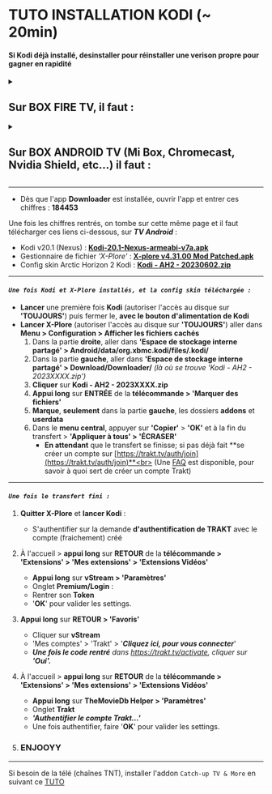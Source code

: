 # TUTO INSTALLATION KODI (~ 20min)
#### Si Kodi déjà installé, desinstaller pour réinstaller une verison propre pour gagner en rapidité
<details>
<summary> <h2>Sur BOX FIRE TV, il faut :</h2> </summary>
- Installer l'app <b>'Downloader'</b> via la box simplement
</details>
<details>
<summary> <h2>Sur BOX ANDROID TV (Mi Box, Chromecast, Nvidia Shield, etc...) il faut :</h2> </summary>
- Télécharger l'APK <a href="downloader.apk">Downloader</a> sur téléphone<br>
- Installer l'application <b><i>'Send files to TV'</b></i> sur téléphone Android et sur la box Android, via le Play Store, comme une application normale<br>
- Via l'application <b><i>'Send files to TV'</b></i>, transferer l'apk <b>'Downloader'</b> sur la box
</details>

___

- Dès que l'app **Downloader** est installée, ouvrir l'app et entrer ces chiffres : **184453**

Une fois les chiffres rentrés, on tombe sur cette même page et il faut télécharger ces liens ci-dessous, sur ***TV Android*** :

 - Kodi v20.1 (Nexus) : **[Kodi-20.1-Nexus-armeabi-v7a.apk](https://mirrors.kodi.tv/releases/android/arm/kodi-20.1-Nexus-armeabi-v7a.apk?https=11)**
 - Gestionnaire de fichier *'X-Plore'* : **[X-plore v4.31.00 Mod Patched.apk](X-plore%20v4.31.00%20Mod%20Patched.apk)**
 - Config skin Arctic Horizon 2 Kodi : **[Kodi - AH2 - 20230602.zip](https://dl.dropboxusercontent.com/s/vi4nezlhzzppmu6/Kodi%20-%20AH2%20-%2020230602.zip?dl=0)**

___

#### *`Une fois Kodi et X-Plore installés, et la config skin téléchargée :`*
- **Lancer** une première fois **Kodi** (autoriser l'accès au disque sur **'TOUJOURS'**) puis fermer le, **avec le bouton d'alimentation de Kodi**
- **Lancer X-Plore** (autoriser l'accès au disque sur **'TOUJOURS'**) aller dans **Menu > Configuration > Afficher les fichiers cachés**
	1. Dans la partie **droite**, aller dans **'Espace de stockage interne partagé' > Android/data/org.xbmc.kodi/files/.kodi/**
	2. Dans la partie **gauche**, aller dans **'Espace de stockage interne partagé' > Download/Downloader/** *(là où se trouve 'Kodi - AH2 - 2023XXXX.zip')*
	3. **Cliquer** sur **Kodi - AH2 - 2023XXXX.zip**
	4. **Appui long** sur **ENTRÉE** de la **télécommande > 'Marquer des fichiers'**
	5. **Marque**, **seulement** dans la partie **gauche**, les dossiers **addons** et **userdata**
	6. Dans le **menu central**, appuyer sur **'Copier'** > **'OK'** et à la fin du transfert > **'Appliquer à tous' > 'ÉCRASER'**
	   - **En attendant** que le transfert se finisse; si pas déjà fait **se créer un compte sur [https://trakt.tv/auth/join](https://trakt.tv/auth/join)**<br>
		(Une [FAQ](https://rentry.org/FAQ_U2PPLAY#%C3%A0-quoi-sert-de-se-connecter-sur-trakt) est disponible, pour savoir à quoi sert de créer un compte Trakt)

___

#### *`Une fois le transfert fini :`*
1. **Quitter X-Plore** et **lancer Kodi** :
	- S'authentifier sur la demande **d'authentification de TRAKT** avec le compte (fraichement) créé

2. À l'accueil > **appui long** sur **RETOUR** de la **télécommande > 'Extensions' > 'Mes extensions' > 'Extensions Vidéos'**
	- **Appui long** sur **vStream > 'Paramètres'** 
	- Onglet **Premium/Login** :
	- Rentrer son **Token**
	- '**OK**' pour valider les settings.

3. **Appui long** sur **RETOUR > 'Favoris'**
	- Cliquer sur **vStream**
	- 'Mes comptes' > 'Trakt' > '***Cliquez ici, pour vous connecter***'
	- ***Une fois le code rentré*** *dans https://trakt.tv/activate, cliquer sur* ***'Oui'.***

4. À l'accueil > **appui long** sur **RETOUR** de la **télécommande > 'Extensions' > 'Mes extensions' > 'Extensions Vidéos'**
	- **Appui long** sur **TheMovieDb Helper > 'Paramètres'** 
	- Onglet **Trakt**
	- ***'Authentifier le compte Trakt...'***
	- Une fois authentifier, faire '**OK**' pour valider les settings.

5. ### ENJOOYY
___
Si besoin de la télé (chaînes TNT), installer l'addon `Catch-up TV & More` en suivant ce [TUTO](https://catch-up-tv-and-more.github.io/fr/installation/#ii-ajouter-le-d%C3%A9p%C3%B4t-officiel-de-catch-up-tv--more)
